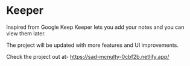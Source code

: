 # Keeper

Inspired from Google Keep Keeper lets you add your notes and you can view them later.

The project will be updated with more features and UI improvements.

Check the project out at- https://sad-mcnulty-0cbf2b.netlify.app/
